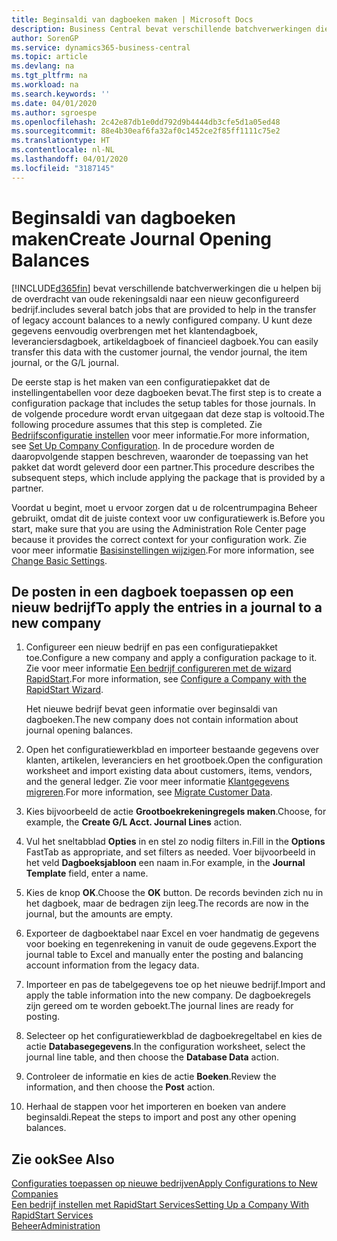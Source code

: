 ```yaml
---
title: Beginsaldi van dagboeken maken | Microsoft Docs
description: Business Central bevat verschillende batchverwerkingen die u helpen bij de overdracht van oude rekeningsaldi naar een nieuw geconfigureerd bedrijf. U kunt deze gegevens gemakkelijk overbrengen met dagboekboekingen.
author: SorenGP
ms.service: dynamics365-business-central
ms.topic: article
ms.devlang: na
ms.tgt_pltfrm: na
ms.workload: na
ms.search.keywords: ''
ms.date: 04/01/2020
ms.author: sgroespe
ms.openlocfilehash: 2c42e87db1e0dd792d9b4444db3cfe5d1a05ed48
ms.sourcegitcommit: 88e4b30eaf6fa32af0c1452ce2f85ff1111c75e2
ms.translationtype: HT
ms.contentlocale: nl-NL
ms.lasthandoff: 04/01/2020
ms.locfileid: "3187145"
---
```

# <a name="create-journal-opening-balances"></a><span data-ttu-id="c7761-104">Beginsaldi van dagboeken maken</span><span class="sxs-lookup"><span data-stu-id="c7761-104">Create Journal Opening Balances</span></span>
[!INCLUDE[d365fin](includes/d365fin_md.md)] <span data-ttu-id="c7761-105">bevat verschillende batchverwerkingen die u helpen bij de overdracht van oude rekeningsaldi naar een nieuw geconfigureerd bedrijf.</span><span class="sxs-lookup"><span data-stu-id="c7761-105">includes several batch jobs that are provided to help in the transfer of legacy account balances to a newly configured company.</span></span> <span data-ttu-id="c7761-106">U kunt deze gegevens eenvoudig overbrengen met het klantendagboek, leveranciersdagboek, artikeldagboek of financieel dagboek.</span><span class="sxs-lookup"><span data-stu-id="c7761-106">You can easily transfer this data with the customer journal, the vendor journal, the item journal, or the G/L journal.</span></span>

<span data-ttu-id="c7761-107">De eerste stap is het maken van een configuratiepakket dat de instellingentabellen voor deze dagboeken bevat.</span><span class="sxs-lookup"><span data-stu-id="c7761-107">The first step is to create a configuration package that includes the setup tables for those journals.</span></span> <span data-ttu-id="c7761-108">In de volgende procedure wordt ervan uitgegaan dat deze stap is voltooid.</span><span class="sxs-lookup"><span data-stu-id="c7761-108">The following procedure assumes that this step is completed.</span></span> <span data-ttu-id="c7761-109">Zie [Bedrijfsconfiguratie instellen](admin-set-up-company-configuration.md) voor meer informatie.</span><span class="sxs-lookup"><span data-stu-id="c7761-109">For more information, see [Set Up Company Configuration](admin-set-up-company-configuration.md).</span></span> <span data-ttu-id="c7761-110">In de procedure worden de daaropvolgende stappen beschreven, waaronder de toepassing van het pakket dat wordt geleverd door een partner.</span><span class="sxs-lookup"><span data-stu-id="c7761-110">This procedure describes the subsequent steps, which include applying the package that is provided by a partner.</span></span>  

<span data-ttu-id="c7761-111">Voordat u begint, moet u ervoor zorgen dat u de rolcentrumpagina Beheer gebruikt, omdat dit de juiste context voor uw configuratiewerk is.</span><span class="sxs-lookup"><span data-stu-id="c7761-111">Before you start, make sure that you are using the Administration Role Center page because it provides the correct context for your configuration work.</span></span> <span data-ttu-id="c7761-112">Zie voor meer informatie [Basisinstellingen wijzigen](ui-change-basic-settings.md).</span><span class="sxs-lookup"><span data-stu-id="c7761-112">For more information, see [Change Basic Settings](ui-change-basic-settings.md).</span></span>

## <a name="to-apply-the-entries-in-a-journal-to-a-new-company"></a><span data-ttu-id="c7761-113">De posten in een dagboek toepassen op een nieuw bedrijf</span><span class="sxs-lookup"><span data-stu-id="c7761-113">To apply the entries in a journal to a new company</span></span>  
1. <span data-ttu-id="c7761-114">Configureer een nieuw bedrijf en pas een configuratiepakket toe.</span><span class="sxs-lookup"><span data-stu-id="c7761-114">Configure a new company and apply a configuration package to it.</span></span> <span data-ttu-id="c7761-115">Zie voor meer informatie [Een bedrijf configureren met de wizard RapidStart](admin-how-to-configure-a-company-with-the-rapidstart-wizard.md).</span><span class="sxs-lookup"><span data-stu-id="c7761-115">For more information, see [Configure a Company with the RapidStart Wizard](admin-how-to-configure-a-company-with-the-rapidstart-wizard.md).</span></span>  

    <span data-ttu-id="c7761-116">Het nieuwe bedrijf bevat geen informatie over beginsaldi van dagboeken.</span><span class="sxs-lookup"><span data-stu-id="c7761-116">The new company does not contain information about journal opening balances.</span></span>  

2. <span data-ttu-id="c7761-117">Open het configuratiewerkblad en importeer bestaande gegevens over klanten, artikelen, leveranciers en het grootboek.</span><span class="sxs-lookup"><span data-stu-id="c7761-117">Open the configuration worksheet and import existing data about customers, items, vendors, and the general ledger.</span></span> <span data-ttu-id="c7761-118">Zie voor meer informatie [Klantgegevens migreren](admin-migrate-customer-data.md).</span><span class="sxs-lookup"><span data-stu-id="c7761-118">For more information, see [Migrate Customer Data](admin-migrate-customer-data.md).</span></span>  
3. <span data-ttu-id="c7761-119">Kies bijvoorbeeld de actie **Grootboekrekeningregels maken**.</span><span class="sxs-lookup"><span data-stu-id="c7761-119">Choose, for example, the **Create G/L Acct. Journal Lines** action.</span></span>  
4. <span data-ttu-id="c7761-120">Vul het sneltabblad **Opties** in en stel zo nodig filters in.</span><span class="sxs-lookup"><span data-stu-id="c7761-120">Fill in the **Options** FastTab as appropriate, and set filters as needed.</span></span> <span data-ttu-id="c7761-121">Voer bijvoorbeeld in het veld **Dagboeksjabloon** een naam in.</span><span class="sxs-lookup"><span data-stu-id="c7761-121">For example, in the **Journal Template** field, enter a name.</span></span>  
5. <span data-ttu-id="c7761-122">Kies de knop **OK**.</span><span class="sxs-lookup"><span data-stu-id="c7761-122">Choose the **OK** button.</span></span> <span data-ttu-id="c7761-123">De records bevinden zich nu in het dagboek, maar de bedragen zijn leeg.</span><span class="sxs-lookup"><span data-stu-id="c7761-123">The records are now in the journal, but the amounts are empty.</span></span>  
6. <span data-ttu-id="c7761-124">Exporteer de dagboektabel naar Excel en voer handmatig de gegevens voor boeking en tegenrekening in vanuit de oude gegevens.</span><span class="sxs-lookup"><span data-stu-id="c7761-124">Export the journal table to Excel and manually enter the posting and balancing account information from the legacy data.</span></span>
7. <span data-ttu-id="c7761-125">Importeer en pas de tabelgegevens toe op het nieuwe bedrijf.</span><span class="sxs-lookup"><span data-stu-id="c7761-125">Import and apply the table information into the new company.</span></span> <span data-ttu-id="c7761-126">De dagboekregels zijn gereed om te worden geboekt.</span><span class="sxs-lookup"><span data-stu-id="c7761-126">The journal lines are ready for posting.</span></span>  
8. <span data-ttu-id="c7761-127">Selecteer op het configuratiewerkblad de dagboekregeltabel en kies de actie **Databasegegevens**.</span><span class="sxs-lookup"><span data-stu-id="c7761-127">In the configuration worksheet, select the journal line table, and then choose the **Database Data** action.</span></span>  
9. <span data-ttu-id="c7761-128">Controleer de informatie en kies de actie **Boeken**.</span><span class="sxs-lookup"><span data-stu-id="c7761-128">Review the information, and then choose the **Post** action.</span></span>  
10. <span data-ttu-id="c7761-129">Herhaal de stappen voor het importeren en boeken van andere beginsaldi.</span><span class="sxs-lookup"><span data-stu-id="c7761-129">Repeat the steps to import and post any other opening balances.</span></span>  

## <a name="see-also"></a><span data-ttu-id="c7761-130">Zie ook</span><span class="sxs-lookup"><span data-stu-id="c7761-130">See Also</span></span>  
[<span data-ttu-id="c7761-131">Configuraties toepassen op nieuwe bedrijven</span><span class="sxs-lookup"><span data-stu-id="c7761-131">Apply Configurations to New Companies</span></span>](admin-apply-configuration-to-new-companies.md)  
[<span data-ttu-id="c7761-132">Een bedrijf instellen met RapidStart Services</span><span class="sxs-lookup"><span data-stu-id="c7761-132">Setting Up a Company With RapidStart Services</span></span>](admin-set-up-a-company-with-rapidstart.md)  
[<span data-ttu-id="c7761-133">Beheer</span><span class="sxs-lookup"><span data-stu-id="c7761-133">Administration</span></span>](admin-setup-and-administration.md)
